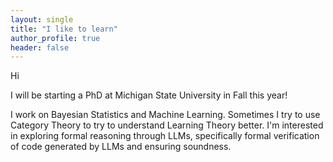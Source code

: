 ```yaml
---
layout: single 
title: "I like to learn"
author_profile: true
header: false
--- 
```


Hi 

I will be starting a PhD at Michigan State University in Fall this year! 

I work on Bayesian Statistics and Machine Learning. Sometimes I try to use Category Theory to try to understand Learning Theory better. I'm interested in exploring formal reasoning through LLMs, specifically formal verification of code generated by LLMs and ensuring soundness. 



